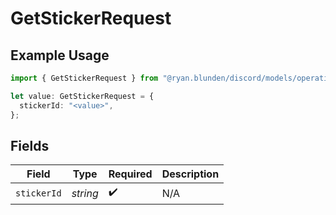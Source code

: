 # GetStickerRequest

## Example Usage

```typescript
import { GetStickerRequest } from "@ryan.blunden/discord/models/operations";

let value: GetStickerRequest = {
  stickerId: "<value>",
};
```

## Fields

| Field              | Type               | Required           | Description        |
| ------------------ | ------------------ | ------------------ | ------------------ |
| `stickerId`        | *string*           | :heavy_check_mark: | N/A                |